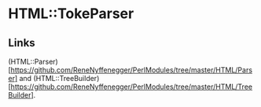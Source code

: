 # HTML::TokeParser

## Links

(HTML::Parser)[https://github.com/ReneNyffenegger/PerlModules/tree/master/HTML/Parser] and
(HTML::TreeBuilder)[https://github.com/ReneNyffenegger/PerlModules/tree/master/HTML/TreeBuilder].
